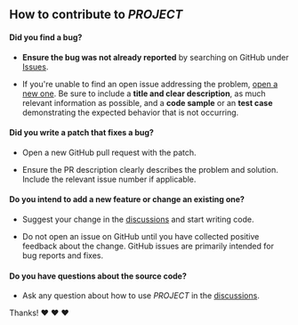 ## How to contribute to _PROJECT_

#### **Did you find a bug?**

* **Ensure the bug was not already reported** by searching on GitHub under [Issues](https://github.com/ksenginew/_PROJECT_/issues).

* If you're unable to find an open issue addressing the problem, [open a new one](https://ksenginew/_PROJECT_/issues/new). Be sure to include a **title and clear description**, as much relevant information as possible, and a **code sample** or an **test case** demonstrating the expected behavior that is not occurring.

#### **Did you write a patch that fixes a bug?**

* Open a new GitHub pull request with the patch.

* Ensure the PR description clearly describes the problem and solution. Include the relevant issue number if applicable.

#### **Do you intend to add a new feature or change an existing one?**

* Suggest your change in the [discussions](https://github.com/ksenginew/_PROJECT_/discussions) and start writing code.

* Do not open an issue on GitHub until you have collected positive feedback about the change. GitHub issues are primarily intended for bug reports and fixes.

#### **Do you have questions about the source code?**

* Ask any question about how to use _PROJECT_ in the [discussions](https://github.com/ksenginew/_PROJECT_/discussions).

Thanks! :heart: :heart: :heart:
